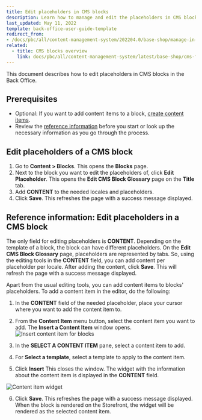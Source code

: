 ```yaml
---
title: Edit placeholders in CMS blocks
description: Learn how to manage and edit the placeholders in CMS blocks in the Spryker Cloud Commerce OS Back Office.
last_updated: May 11, 2022
template: back-office-user-guide-template
redirect_from:
- /docs/pbc/all/content-management-system/202204.0/base-shop/manage-in-the-back-office/blocks/edit-placeholders-in-cms-blocks.html
related:
  - title: CMS blocks overview
    link: docs/pbc/all/content-management-system/latest/base-shop/cms-feature-overview/cms-blocks-overview.html
---
```


This document describes how to edit placeholders in CMS blocks in the Back Office.

## Prerequisites

- Optional: If you want to add content items to a block, [create content items](/docs/pbc/all/content-management-system/latest/base-shop/manage-in-the-back-office/content-items/create-banner-content-items.html).
- Review the [reference information](#reference-information-edit-placeholders-in-a-cms-block) before you start or look up the necessary information as you go through the process.


## Edit placeholders of a CMS block

1. Go to **Content&nbsp;<span aria-label="and then">></span> Blocks**.
    This opens the **Blocks** page.
2. Next to the block you want to edit the placeholders of, click **Edit Placeholder**.
    This opens the **Edit CMS Block Glossary** page on the **Title** tab.
3. Add **CONTENT** to the needed locales and placeholders.  
4. Click **Save**.
    This refreshes the page with a success message displayed.

## Reference information: Edit placeholders in a CMS block

The only field for editing placeholders is **CONTENT**. Depending on the template of a block, the block can have different placeholders. On the **Edit CMS Block Glossary** page, placeholders are represented by tabs. So, using the editing tools in the **CONTENT** field, you can add content per placeholder per locale. After adding the content, click **Save**. This will refresh the page with a success message displayed.

Apart from the usual editing tools, you can add content items to blocks' placeholders. To add a content item in the editor, do the following:

1. In the **CONTENT** field of the needed placeholder, place your cursor where you want to add the content item to.

2. From the **Content Item** menu button, select the content item you want to add.
    The **Insert a Content Item** window opens.
![Insert content item for blocks](https://spryker.s3.eu-central-1.amazonaws.com/docs/User+Guides/Back+Office+User+Guides/Content+Management+System/Content+Item+Widgets/Adding+Content+Item+Widgets+to+Pages+and+Blocks/insert-content-item-widget-block.png)

3. In the **SELECT A CONTENT ITEM** pane, select a content item to add.
4. For **Select a template**, select a template to apply to the content item.
5. Click **Insert**
    This closes the window. The widget with the information about the content item is displayed in the **CONTENT** field.

![Content item widget](https://spryker.s3.eu-central-1.amazonaws.com/docs/User+Guides/Back+Office+User+Guides/Content+Management+System/Content+Item+Widgets/Adding+Content+Item+Widgets+to+Pages+and+Blocks/example-block.png)

6. Click **Save**.
    This refreshes the page with a success message displayed. When the block is rendered on the Storefront, the widget will be rendered as the selected content item.
